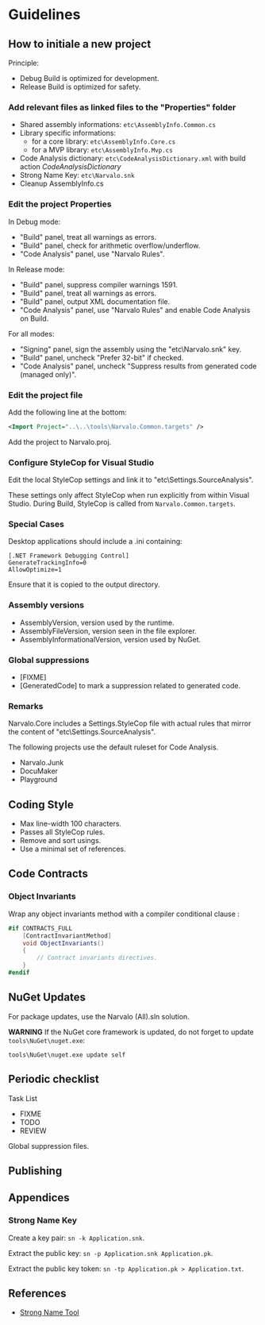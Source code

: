 Guidelines
==========

How to initiale a new project
-----------------------------

Principle:
- Debug Build is optimized for development.
- Release Build is optimized for safety.

### Add relevant files as linked files to the "Properties" folder

- Shared assembly informations: `etc\AssemblyInfo.Common.cs`
- Library specific informations:
  * for a core library: `etc\AssemblyInfo.Core.cs`
  * for a MVP library: `etc\AssemblyInfo.Mvp.cs`
- Code Analysis dictionary: `etc\CodeAnalysisDictionary.xml`
  with build action _CodeAnalysisDictionary_
- Strong Name Key: `etc\Narvalo.snk`
- Cleanup AssemblyInfo.cs

### Edit the project Properties

In Debug mode:
- "Build" panel, treat all warnings as errors.
- "Build" panel, check for arithmetic overflow/underflow.
- "Code Analysis" panel, use "Narvalo Rules".

In Release mode:
- "Build" panel, suppress compiler warnings 1591.
- "Build" panel, treat all warnings as errors.
- "Build" panel, output XML documentation file.
- "Code Analysis" panel, use "Narvalo Rules" and enable Code Analysis
  on Build.

For all modes:
- "Signing" panel, sign the assembly using the "etc\Narvalo.snk" key.
- "Build" panel, uncheck "Prefer 32-bit" if checked.
- "Code Analysis" panel, uncheck "Suppress results from generated code (managed only)".

### Edit the project file

Add the following line at the bottom:
```xml
<Import Project="..\..\tools\Narvalo.Common.targets" />
```

Add the project to Narvalo.proj.

### Configure StyleCop for Visual Studio

Edit the local StyleCop settings and link it to "etc\Settings.SourceAnalysis".

These settings only affect StyleCop when run explicitly from within Visual Studio.
During Build, StyleCop is called from `Narvalo.Common.targets`.

### Special Cases

Desktop applications should include a .ini containing:
```
[.NET Framework Debugging Control]
GenerateTrackingInfo=0
AllowOptimize=1
```
Ensure that it is copied to the output directory.

### Assembly versions

- AssemblyVersion, version used by the runtime.
- AssemblyFileVersion, version seen in the file explorer.
- AssemblyInformationalVersion, version used by NuGet.

### Global suppressions

- [FIXME]
- [GeneratedCode] to mark a suppression related to generated code.

### Remarks

Narvalo.Core includes a Settings.StyleCop file with actual rules that mirror
the content of "etc\Settings.SourceAnalysis".

The following projects use the default ruleset for Code Analysis.
- Narvalo.Junk
- DocuMaker
- Playground


Coding Style
------------

- Max line-width 100 characters.
- Passes all StyleCop rules.
- Remove and sort usings.
- Use a minimal set of references.


Code Contracts
--------------

### Object Invariants

Wrap any object invariants method with a compiler conditional clause :
```csharp
#if CONTRACTS_FULL
    [ContractInvariantMethod]
    void ObjectInvariants()
    {
        // Contract invariants directives.
    }
#endif
```

NuGet Updates
-------------

For package updates, use the Narvalo (All).sln solution.

**WARNING** If the NuGet core framework is updated, do not forget to update
`tools\NuGet\nuget.exe`:
```
tools\NuGet\nuget.exe update self
```

Periodic checklist
------------------

Task List
- FIXME
- TODO
- REVIEW

Global suppression files.

Publishing
----------


Appendices
----------

### Strong Name Key

Create a key pair: `sn -k Application.snk`.

Extract the public key: `sn -p Application.snk Application.pk`.

Extract the public key token: `sn -tp Application.pk > Application.txt`.


References
----------

+ [Strong Name Tool](http://msdn.microsoft.com/en-us/library/k5b5tt23.aspx)
